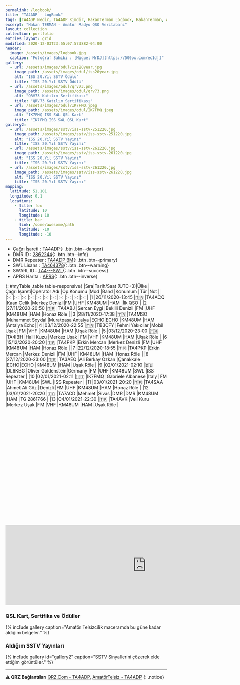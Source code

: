 ```yaml
---
permalink: /logbook/
title: "TA4ADP - LogBook"
tags: [TA4ADP Nedir, TA4ADP Kimdir, HakanTerman Logbook, HakanTerman, Amatör Telsizcilikte TA4ADP kime aittir, Hakan TERMAN kimdir, Hakan TERMAN telsiz]
excerpt: "Hakan TERMAN - Amatör Radyo QSO Veritabanı"
layout: collection
collection: portfolio
entries_layout: grid
modified: 2020-12-03T23:55:07.573882-04:00
header:
  image: /assets/images/logbook.jpg
  caption: "Fotoğraf Sahibi : [Miguel MrDJ](https://500px.com/ec1dj)"
gallery:
  - url: /assets/images/odul/iss20year.jpg
    image_path: /assets/images/odul/iss20year.jpg
    alt: "ISS 20.Yıl SSTV Ödülü"
    title: "ISS 20.Yıl SSTV Ödülü"
  - url: /assets/images/odul/qrv73.png
    image_path: /assets/images/odul/qrv73.png
    alt: "QRV73 Katılım Sertifikası"
    title: "QRV73 Katılım Sertifikası"
  - url: /assets/images/odul/IK7FMQ.jpeg
    image_path: /assets/images/odul/IK7FMQ.jpeg
    alt: "IK7FMQ ISS SWL QSL Kart"
    title: "IK7FMQ ISS SWL QSL Kart"
gallery2:
  - url: /assets/images/sstv/iss-sstv-251220.jpg
    image_path: /assets/images/sstv/iss-sstv-251220.jpg
    alt: "ISS 20.Yıl SSTV Yayını"
    title: "ISS 20.Yıl SSTV Yayını"
  - url: /assets/images/sstv/iss-sstv-261220.jpg
    image_path: /assets/images/sstv/iss-sstv-261220.jpg
    alt: "ISS 20.Yıl SSTV Yayını"
    title: "ISS 20.Yıl SSTV Yayını"
  - url: /assets/images/sstv/iss-sstv-261220.jpg
    image_path: /assets/images/sstv/iss-sstv-261220.jpg
    alt: "ISS 20.Yıl SSTV Yayını"
    title: "ISS 20.Yıl SSTV Yayını"
mapping:
  latitude: 51.101
  longitude: 0.1
  locations:
    - title: foo
      latitude: 10
      longitude: 10
    - title: bar
      link: /some/awesome/path
      latitude: -10
      longitude: -10
---
```


- Çağrı İşareti : [TA4ADP](https://www.qrz.com/db/TA4ADP){: .btn .btn--danger}
- DMR ID : [2862244](https://brandmeister.network/index.php?page=profile&call=TA4ADP){: .btn .btn--info}
- DMR Repeater : [TA4ADP BM](https://brandmeister.network/?page=repeater&id=2862244){: .btn .btn--primary}
- SWL Lisans : [TA464378](#){: .btn .btn--warning}
- SWARL ID : [TA4---SWL](#){: .btn .btn--success}
- APRS Harita : [APRS](https://aprs.fi/#!mt=roadmap&z=11&call=a%2FTA4ADP&timerange=3600&tail=3600){: .btn .btn--inverse}

{: #myTable .table table-responsive}
|Sıra|Tarih/Saat&nbsp;(UTC+3)|Ülke  |Çağrı&nbsp;İşareti|Operatör&nbsp;Adı |Op.Konumu          |Mod |Band |Konumum |Tür |Not              |
|:-: |:-:                    |:-:   |:-:               |:-:               |:-:                |:-: |:-:  |:-:     |:-: |:-:              |
|1   |26/11/2020-13:45       |:tr:  |TA4ACQ            |Kaan Çelik        |Merkez&nbsp;Denizli|FM  |UHF  |KM48UM  |HAM |İlk&nbsp;QSO     |
|2   |27/11/2020-20:50       |:tr:  |TA4ABJ            |Sercan Eygi       |Bekilli Denizli    |FM  |UHF  |KM48UM  |HAM |Honaz Röle       |
|3   |28/11/2020-17:38       |:tr:  |TA4MSO            |Muhammet Soydal   |Muratpaşa Antalya  |ECHO|ECHO |KM48UM  |HAM |Antalya&nbsp;Echo|
|4   |03/12/2020-22:55       |:tr:  |TB3CFY            |Fehmi Yakıcılar   |Mobil Uşak         |FM  |VHF  |KM48UM  |HAM |Uşak Röle        |
|5   |03/12/2020-23:00       |:tr:  |TA4IBH            |Halil Kuzu        |Merkez Uşak        |FM  |VHF  |KM48UM  |HAM |Uşak Röle        |
|6   |15/12/2020-20:20       |:tr:  |TA4PKP            |Erkin Mercan      |Merkez Denizli     |FM  |UHF  |KM48UM  |HAM |Honaz Röle       |
|7   |22/12/2020-18:55       |:tr:  |TA4PKP            |Erkin Mercan      |Merkez Denizli     |FM  |UHF  |KM48UM  |HAM |Honaz Röle       |
|8   |27/12/2020-23:00       |:tr:  |TA3AEQ            |Ali Berkay Özkan  |Çanakkale          |ECHO|ECHO |KM48UM  |HAM |Uşak Röle        |
|9   |02/01/2021-02:10       |:de:  |DL6KBG            |Oliver Goldenstein|Germany            |FM  |UHF  |KM48UM  |SWL |ISS Repeater     |
|10  |02/01/2021-02:11       |:it:  |IK7FMQ            |Gabriele Albanese |Italy              |FM  |UHF  |KM48UM  |SWL |ISS Repeater     |
|11  |03/01/2021-20:20       |:tr:  |TA4SAA            |Ahmet Ali Göz     |Denizli            |FM  |UHF  |KM48UM  |HAM |Honaz Röle       |
|12  |03/01/2021-20:20       |:tr:  |TA7ACD            |Mehmet            |Sivas              |DMR |DMR  |KM48UM  |HAM |TG&nbsp;2861766 |
|13  |04/01/2021-22:30       |:tr:  |TA4AVK            |Veli Kuru         |Merkez Uşak        |FM  |VHF  |KM48UM  |HAM |Uşak Röle        |

<script src="/assets/leaflet/L.Maidenhead.js"></script>
<script src="/assets/leaflet/leafembed.js"></script>
<script type="text/javascript">
jQuery(document).ready(function ($) {
    $('#myTable').tooltip()
      order: [ 0, 'desc' ]
  });
    var q_lat = 39.30000;
    var q_lng = 36.00000;
    var q_loc = 'https://hakanterman.com/assets/leaflet/noktalar.json';
    var q_zoom = 5;
  $(document).ready(function(){
                    var grid = "No";
                    initmap(grid);
  });
</script>
<div id="map" class="map map-home" style="height: 300px; width: 875px; margin-top: 50px"></div>
<br />
<iframe align="top" frameborder="0" height="250" scrolling="yes" src="https://logbook.qrz.com/lbstat/TA4ADP/" width="875"></iframe>

### QSL Kart, Sertifika ve Ödüller

{% include gallery caption="Amatör Telsizcilik maceramda bu güne kadar aldığım belgeler." %}

### Aldığım SSTV Yayınları

{% include gallery id="gallery2" caption="SSTV Sinyallerini çözerek elde ettiğim görüntüler." %}

---

**:warning: QRZ Bağlantıları** [QRZ.Com - TA4ADP](https://www.qrz.com/db/TA4ADP), [AmatörTelsiz - TA4ADP](https://qrz.amatortelsiz.com.tr/profil/TA4ADP)
{: .notice}
